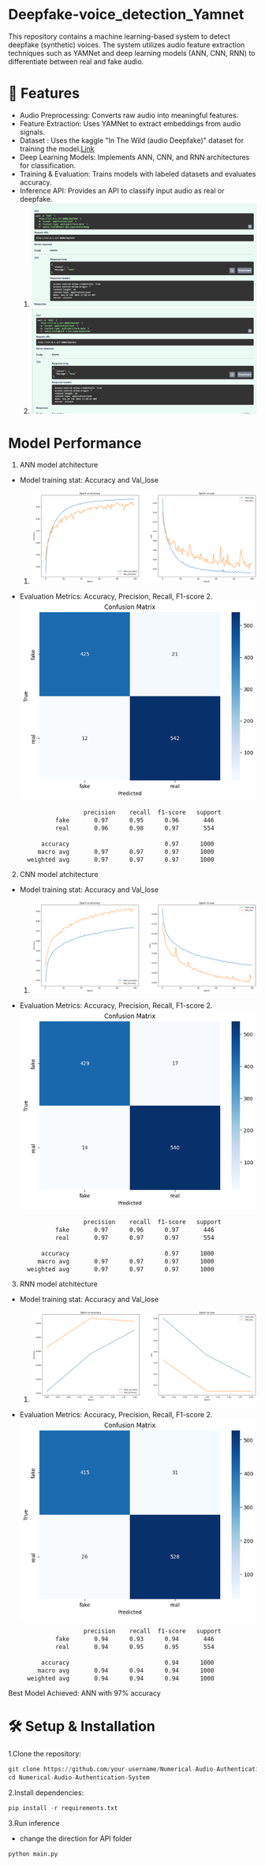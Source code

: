 # Deepfake-voice_detection_Yamnet
This repository contains a machine learning-based system to detect deepfake (synthetic) voices. The system utilizes audio feature extraction techniques such as YAMNet and deep learning models (ANN, CNN, RNN) to differentiate between real and fake audio.

# 🚀 Features
- Audio Preprocessing: Converts raw audio into meaningful features.
- Feature Extraction: Uses YAMNet to extract embeddings from audio signals.
- Dataset : Uses the kaggle "In The Wild (audio Deepfake)" dataset for training the model.[Link](https://www.kaggle.com/datasets/abdallamohamed312/in-the-wild-audio-deepfake)
- Deep Learning Models: Implements ANN, CNN, and RNN architectures for classification.
- Training & Evaluation: Trains models with labeled datasets and evaluates accuracy.
- Inference API: Provides an API to classify input audio as real or deepfake.
    1. ![image](https://github.com/KaushiML3/Deepfake-voice-detection_Yamnet/blob/main/src_img/Screenshot%20(97).png)
    2. ![image](https://github.com/KaushiML3/Deepfake-voice-detection_Yamnet/blob/main/src_img/Screenshot%20(98).png)

# Model Performance

1. ANN model atchitecture
- Model training stat: Accuracy and Val_lose
    1. ![image](https://github.com/KaushiML3/Deepfake-voice-detection_Yamnet/blob/main/src_img/ann%20s.png)
- Evaluation Metrics: Accuracy, Precision, Recall, F1-score
    2. ![image](https://github.com/KaushiML3/Deepfake-voice-detection_Yamnet/blob/main/src_img/ann%20c.png)
  
                        precision    recall  f1-score   support
                fake       0.97      0.95      0.96       446
                real       0.96      0.98      0.97       554

            accuracy                           0.97      1000
           macro avg       0.97      0.97      0.97      1000
        weighted avg       0.97      0.97      0.97      1000


2. CNN model atchitecture
- Model training stat: Accuracy and Val_lose
    1. ![image](https://github.com/KaushiML3/Deepfake-voice-detection_Yamnet/blob/main/src_img/cnn%20s.png)
- Evaluation Metrics: Accuracy, Precision, Recall, F1-score
    2. ![image](https://github.com/KaushiML3/Deepfake-voice-detection_Yamnet/blob/main/src_img/cnn%20c.png)
  
                        precision    recall  f1-score   support
                fake       0.97      0.96      0.97       446
                real       0.97      0.97      0.97       554

            accuracy                           0.97      1000
           macro avg       0.97      0.97      0.97      1000
        weighted avg       0.97      0.97      0.97      1000


3. RNN model atchitecture
- Model training stat: Accuracy and Val_lose
    1. ![image](https://github.com/KaushiML3/Deepfake-voice-detection_Yamnet/blob/main/src_img/rnn%20s.png)
- Evaluation Metrics: Accuracy, Precision, Recall, F1-score
    2. ![image](https://github.com/KaushiML3/Deepfake-voice-detection_Yamnet/blob/main/src_img/rnn%20c.png)
  
                        precision    recall  f1-score   support
                fake       0.94      0.93      0.94       446
                real       0.94      0.95      0.95       554

            accuracy                           0.94      1000
           macro avg       0.94      0.94      0.94      1000
        weighted avg       0.94      0.94      0.94      1000

Best Model Achieved: ANN with 97% accuracy


# 🛠️ Setup & Installation

1.Clone the repository:
```python
git clone https://github.com/your-username/Numerical-Audio-Authentication-System.git
cd Numerical-Audio-Authentication-System
```

2.Install dependencies:
```python
pip install -r requirements.txt

```

3.Run inference
- change the direction for API folder
```python
python main.py

```
